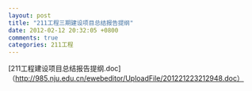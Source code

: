```yaml
---
layout: post
title: "211工程三期建设项目总结报告提纲"
date: 2012-02-12 20:32:05 +0800
comments: true
categories: 211工程
---
```




[211工程建设项目总结报告提纲.doc]（http://985.nju.edu.cn/ewebeditor/UploadFile/201221223212948.doc）
